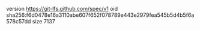 version https://git-lfs.github.com/spec/v1
oid sha256:f6d0478e16a3110abe607f652f078789e443e2979fea545b5d4b5f6a578c57dd
size 7137
